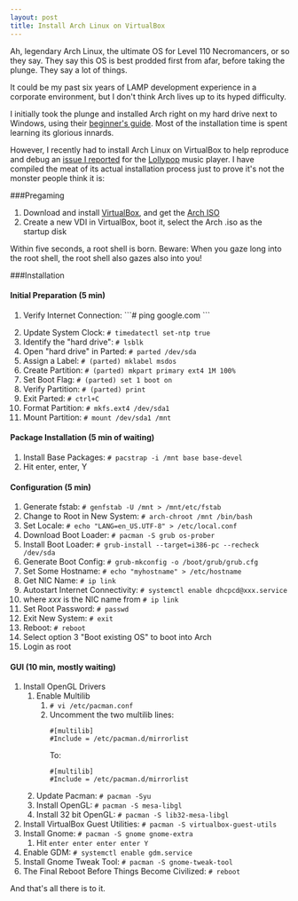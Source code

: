 ```yaml
---
layout: post
title: Install Arch Linux on VirtualBox
---
```


Ah, legendary Arch Linux, the ultimate OS for Level 110 Necromancers, or so they say. They say this OS is best prodded first from afar, before taking the plunge. They say a lot of things.

It could be my past six years of LAMP development experience in a corporate environment, but I don't think Arch lives up to its hyped difficulty. 

I initially took the plunge and installed Arch right on my hard drive next to Windows, using their [beginner's guide](https://wiki.archlinux.org/index.php/beginners'_guide). Most of the installation time is spent learning its glorious innards. 

However, I recently had to install Arch Linux on VirtualBox to help reproduce and debug an [issue I reported](https://github.com/gnumdk/lollypop/issues/409) for the [Lollypop](https://github.com/gnumdk/lollypop) music player. I have compiled the meat of its actual installation process just to prove it's not the monster people think it is:

###Pregaming

1. Download and install [VirtualBox](https://www.virtualbox.org/wiki/Downloads), and get the [Arch ISO](https://www.archlinux.org/download/)
2. Create a new VDI in VirtualBox, boot it, select the Arch .iso as the startup disk

Within five seconds, a root shell is born. Beware: When you gaze long into the root shell, the root shell also gazes also into you!

###Installation
#### Initial Preparation (5 min)
1. <p>Verify Internet Connection: ```# ping google.com ```
2. Update System Clock: ```# timedatectl set-ntp true```
3. Identify the "hard drive": ```# lsblk```
4. Open "hard drive" in Parted: ```# parted /dev/sda```
5. Assign a Label: ```# (parted) mklabel msdos```
6. Create Partition: ```# (parted) mkpart primary ext4 1M 100%```
7. Set Boot Flag: ```# (parted) set 1 boot on```
8. Verify Partition: ```# (parted) print```
9. Exit Parted: ```# ctrl+C```
10. Format Partition: ```# mkfs.ext4 /dev/sda1```
11. Mount Partition: ```# mount /dev/sda1 /mnt```

#### Package Installation (5 min of waiting)
1. Install Base Packages: ```# pacstrap -i /mnt base base-devel```
  1. Hit enter, enter, Y 

#### Configuration (5 min)
1. Generate fstab: ```# genfstab -U /mnt > /mnt/etc/fstab```
2. Change to Root in New System: ```# arch-chroot /mnt /bin/bash```
3. Set Locale: ```# echo "LANG=en_US.UTF-8" > /etc/local.conf```
4. Download Boot Loader: ```# pacman -S grub os-prober```
5. Install Boot Loader: ```# grub-install --target=i386-pc --recheck /dev/sda```
6. Generate Boot Config: ```# grub-mkconfig -o /boot/grub/grub.cfg```
7. Set Some Hostname: ```# echo "myhostname" > /etc/hostname```
8. Get NIC Name: ```# ip link```
9. Autostart Internet Connectivity: ```# systemctl enable dhcpcd@xxx.service```
 1. where *xxx* is the NIC name from ```# ip link```
10. Set Root Password: ```# passwd```
11. Exit New System: ```# exit```
12. Reboot: ```# reboot```
 1. Select option 3 "Boot existing OS" to boot into Arch
 2. Login as root

#### GUI (10 min, mostly waiting)
<ol>
    <li>Install OpenGL Drivers
        <ol>
            <li>Enable Multilib
                <ol>
                    <li><code># vi /etc/pacman.conf</code></li>
                    <li>Uncomment the two multilib lines:
                        <div class="highlight">
                            <pre><code class="language-sh" data-lang="sh"><span class="c">#[multilib]</span><br/><span class="c">#Include = /etc/pacman.d/mirrorlist</span></code></pre>
                        </div>
                        <p>To:</p>
                        <div class="highlight">
                            <pre><code class="language-sh" data-lang="sh"><span class="c">#[multilib]</span><br/><span class="c">#Include = /etc/pacman.d/mirrorlist</span></code></pre>
                        </div>
                    </li>
                </ol>
            <li>Update Pacman: <code># pacman -Syu</code></li>
            <li>Install OpenGL: <code># pacman -S mesa-libgl</code></li>
            <li>Install 32 bit OpenGL: <code># pacman -S lib32-mesa-libgl</code></li>
        </ol>
    </li>
    <li>Install VirtualBox Guest Utilities: <code># pacman -S virtualbox-guest-utils</code></li>
    <li>Install Gnome: <code># pacman -S gnome gnome-extra</code>
        <ol>
            <li>Hit <code>enter enter enter enter Y</code></li>
        </ol>
    </li>
    <li>Enable GDM: <code># systemctl enable gdm.service</code></li>
    <li>Install Gnome Tweak Tool: <code># pacman -S gnome-tweak-tool</code></li>
    <li>The Final Reboot Before Things Become Civilized: <code># reboot</code></li>
</ol>

And that's all there is to it.
